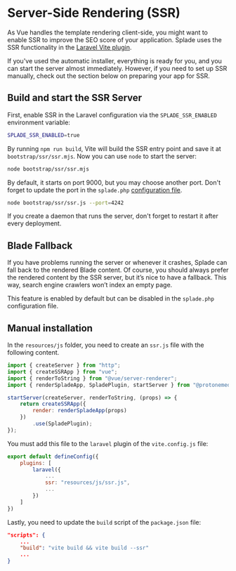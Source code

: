 # Server-Side Rendering (SSR)

As Vue handles the template rendering client-side, you might want to enable SSR to improve the SEO score of your application. Splade uses the SSR functionality in the [Laravel Vite plugin](https://laravel.com/docs/9.x/vite#ssr).

If you've used the automatic installer, everything is ready for you, and you can start the server almost immediately. However, if you need to set up SSR manually, check out the section below on preparing your app for SSR.

## Build and start the SSR Server

First, enable SSR in the Laravel configuration via the `SPLADE_SSR_ENABLED` environment variable:

```bash
SPLADE_SSR_ENABLED=true
```

By running `npm run build`, Vite will build the SSR entry point and save it at `bootstrap/ssr/ssr.mjs`. Now you can use `node` to start the server:

```bash
node bootstrap/ssr/ssr.mjs
```

By default, it starts on port 9000, but you may choose another port. Don't forget to update the port in the `splade.php` [configuration file](/customization.md).

```bash
node bootstrap/ssr/ssr.js --port=4242
```

If you create a daemon that runs the server, don't forget to restart it after every deployment.

## Blade Fallback

If you have problems running the server or whenever it crashes, Splade can fall back to the rendered Blade content. Of course, you should always prefer the rendered content by the SSR server, but it’s nice to have a fallback. This way, search engine crawlers won’t index an empty page.

This feature is enabled by default but can be disabled in the `splade.php` configuration file.

## Manual installation

In the `resources/js` folder, you need to create an `ssr.js` file with the following content.

```js
import { createServer } from "http";
import { createSSRApp } from "vue";
import { renderToString } from "@vue/server-renderer";
import { renderSpladeApp, SpladePlugin, startServer } from "@protonemedia/laravel-splade";

startServer(createServer, renderToString, (props) => {
    return createSSRApp({
        render: renderSpladeApp(props)
    })
        .use(SpladePlugin);
});
```

You must add this file to the `laravel` plugin of the `vite.config.js` file:

```js
export default defineConfig({
    plugins: [
        laravel({
            ...
            ssr: "resources/js/ssr.js",
            ...
        })
    ]
})
```

Lastly, you need to update the `build` script of the `package.json` file:

```json
"scripts": {
    ...
    "build": "vite build && vite build --ssr"
    ...
}
```
